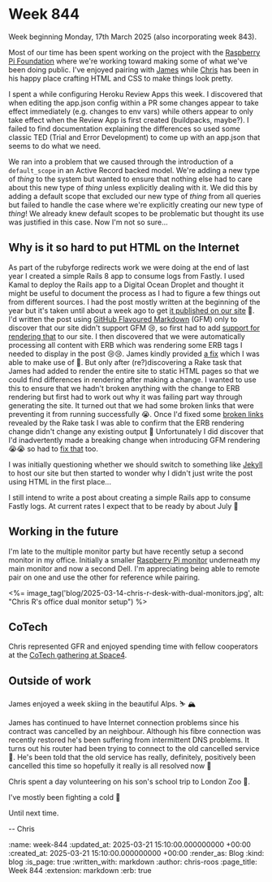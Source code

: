 Week 844
========

Week beginning Monday, 17th March 2025 (also incorporating week 843).

Most of our time has been spent working on the project with the [Raspberry Pi Foundation][rpf] where we're working toward making some of what we've been doing public. I've enjoyed pairing with [James][james-mead] while [Chris][chris-lowis] has been in his happy place crafting HTML and CSS to make things look pretty.

I spent a while configuring Heroku Review Apps this week. I discovered that when editing the app.json config within a PR some changes appear to take effect immediately (e.g. changes to env vars) while others appear to only take effect when the Review App is first created (buildpacks, maybe?). I failed to find documentation explaining the differences so used some classic TED (Trial and Error Development) to come up with an app.json that seems to do what we need.

We ran into a problem that we caused through the introduction of a `default_scope` in an Active Record backed model. We're adding a new type of _thing_ to the system but wanted to ensure that nothing else had to care about this new type of _thing_ unless explicitly dealing with it. We did this by adding a default scope that excluded our new type of _thing_ from all queries but failed to handle the case where we're explicitly creating our new type of _thing_! We already knew default scopes to be problematic but thought its use was justified in this case. Now I'm not so sure...

## Why is it so hard to put HTML on the Internet

As part of the rubyforge redirects work we were doing at the end of last year I created a simple Rails 8 app to consume logs from Fastly. I used Kamal to deploy the Rails app to a Digital Ocean Droplet and thought it might be useful to document the process as I had to figure a few things out from different sources. I had the post mostly written at the beginning of the year but it's taken until about a week ago to get [it published on our site][kamal-rails-8] 🤯. I'd written the post using [GitHub Flavoured Markdown][gfm] (GFM) only to discover that our site didn't support GFM 😢, so first had to add [support for rendering that][site-gfm-rendering] to our site. I then discovered that we were automatically processing all content with ERB which was rendering some ERB tags I needed to display in the post 😢😢. James kindly provided [a fix][site-pr-516] which I was able to make use of 🙏. But only after (re?)discovering a Rake task that James had added to render the entire site to static HTML pages so that we could find differences in rendering after making a change. I wanted to use this to ensure that we hadn't broken anything with the change to ERB rendering but first had to work out why it was failing part way through generating the site. It turned out that we had some broken links that were preventing it from running successfully 😭. Once I'd fixed some [broken links][site-broken-links] revealed by the Rake task I was able to confirm that the ERB rendering change didn't change any existing output 🎉 Unfortunately I did discover that I'd inadvertently made a breaking change when introducing GFM rendering 😭😭 so had to [fix that][site-pr-518] too.

I was initially questioning whether we should switch to something like [Jekyll][jekyll] to host our site but then started to wonder why I didn't just write the post using HTML in the first place...

I still intend to write a post about creating a simple Rails app to consume Fastly logs. At current rates I expect that to be ready by about July 😬

## Working in the future

I'm late to the multiple monitor party but have recently setup a second monitor in my office. Initially a smaller [Raspberry Pi monitor][rpi-monitor] underneath my main monitor and now a second Dell. I'm appreciating being able to remote pair on one and use the other for reference while pairing.

<%= image_tag('blog/2025-03-14-chris-r-desk-with-dual-monitors.jpg', alt: "Chris R's office dual monitor setup") %>

## CoTech

Chris represented GFR and enjoyed spending time with fellow cooperators at the [CoTech gathering at Space4][cotech-gathering].

## Outside of work

James enjoyed a week skiing in the beautiful Alps. ⛷ 🏔

James has continued to have Internet connection problems since his contract was cancelled by an neighbour. Although his fibre connection was recently restored he's been suffering from intermittent DNS problems. It turns out his router had been trying to connect to the old cancelled service 🤯. He's been told that the old service has really, definitely, positively been cancelled this time so hopefully it really is all resolved now 🤞

Chris spent a day volunteering on his son's school trip to London Zoo 🦁.

I've mostly been fighting a cold 🤒

Until next time.

-- Chris

[chris-lowis]: /chris-lowis
[cotech-gathering]: https://wiki.coops.tech/wiki/SPACE4_Gathering_March_2025#Agenda
[gfm]: https://github.github.com/gfm/
[james-mead]: /james-mead
[jekyll]: https://jekyllrb.com/
[kamal-rails-8]: /using-kamal-to-deploy-a-rails-8-app-to-digital-ocean
[rpf]: https://www.raspberrypi.org/
[rpi-monitor]: https://www.raspberrypi.com/products/raspberry-pi-monitor/
[site-broken-links]: https://github.com/freerange/site/commit/7b159cbd1619c5327e0e37efc18a43bb4dd29db9
[site-gfm-rendering]: https://github.com/freerange/site/commit/244422546d800f2367045a1429207dd07819f8a4
[site-pr-516]: https://github.com/freerange/site/pull/516
[site-pr-518]: https://github.com/freerange/site/pull/518

:name: week-844
:updated_at: 2025-03-21 15:10:00.000000000 +00:00
:created_at: 2025-03-21 15:10:00.000000000 +00:00
:render_as: Blog
:kind: blog
:is_page: true
:written_with: markdown
:author: chris-roos
:page_title: Week 844
:extension: markdown
:erb: true